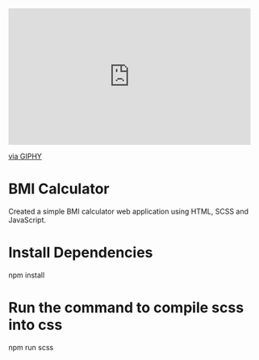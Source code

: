 <iframe src="https://giphy.com/embed/l44Qj5UpKZaR5jrPy" width="480" height="270" frameBorder="0" class="giphy-embed" allowFullScreen></iframe><p><a href="https://giphy.com/gifs/loop-scale-weight-l44Qj5UpKZaR5jrPy">via GIPHY</a></p>



# BMI Calculator

Created a simple BMI calculator web application using HTML, SCSS and JavaScript.



# Install Dependencies

npm install

# Run the command to compile scss into css

npm run scss
